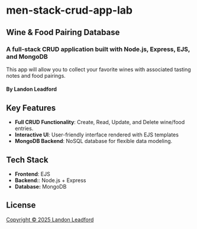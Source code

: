 # men-stack-crud-app-lab

## Wine & Food Pairing Database

### A full-stack CRUD application built with Node.js, Express, EJS, and MongoDB

This app will allow you to collect your favorite wines with associated tasting notes and food pairings.

#### By Landon Leadford

## Key Features 

* **Full CRUD Functionality**: Create, Read, Update, and Delete wine/food entries.
* **Interactive UI**: User-friendly interface rendered with EJS templates
* **MongoDB Backend**: NoSQL database for flexible data modeling.

## Tech Stack

* **Frontend**: EJS
* **Backend:**: Node.js + Express
* **Database:** MongoDB 

## License
[Copyright © 2025 Landon Leadford](LICENSE)